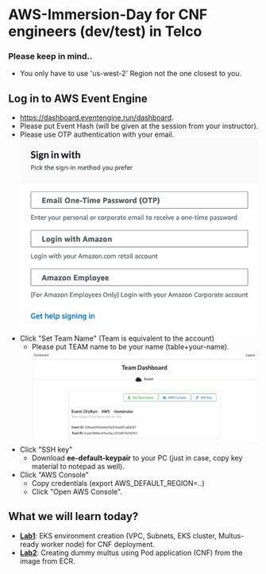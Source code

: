 # AWS-Immersion-Day for CNF engineers (dev/test) in Telco

### Please keep in mind..
* You only have to use 'us-west-2' Region not the one closest to you.

## Log in to AWS Event Engine 
* https://dashboard.eventengine.run/dashboard.
* Please put Event Hash (will be given at the session from your instructor). 
* Please use OTP authentication with your email.
  ![Otp](Lab1/images/otp.png)
* Click "Set Team Name" (Team is equivalent to the account)
    * Please put TEAM name to be your name (table+your-name).  
    ![Dashboard](Lab1/images/dashboard-aws.png)
* Click "SSH key" 
    * Download **ee-default-keypair** to your PC (just in case, copy key material to notepad as well).
* Click "AWS Console"
    * Copy credentials (export AWS_DEFAULT_REGION=..) 
    * Click "Open AWS Console".

## What we will learn today? 
* **[Lab1](https://github.com/crosscom/AWS-Immersion-Day/tree/main/Lab1)**: EKS environment creation (VPC, Subnets, EKS cluster, Multus-ready worker node) for CNF deployment.
* **[Lab2](https://github.com/crosscom/AWS-Immersion-Day/tree/main/Lab2)**: Creating dummy multus using Pod application (CNF) from the image from ECR.
